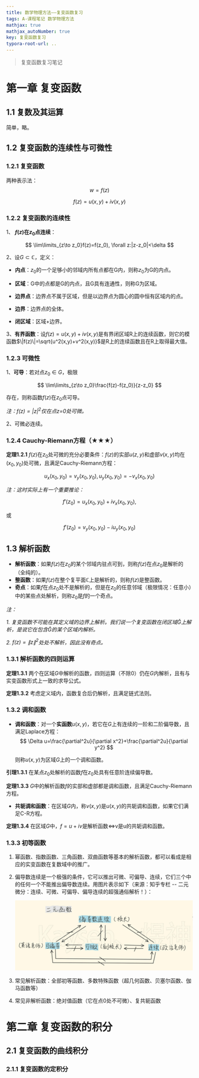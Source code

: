 ```yaml
---
title: 数学物理方法——复变函数复习
tags: A-课程笔记 数学物理方法
mathjax: true
mathjax_autoNumber: true
key: 复变函数复习
typora-root-url: ..
---
```


> 复变函数复习笔记

<!--more-->

# 第一章  复变函数

## 1.1  复数及其运算

简单，略。

## 1.2  复变函数的连续性与可微性

### 1.2.1  复变函数

两种表示法：
$$
w=f(z)
$$

$$
f(z)=u(x,y)+iv(x,y)
$$

### 1.2.2  复变函数的连续性

1、 **$f(z)$在$z_0$点连续**： 

$$
\lim\limits_{z\to z_0}f(z)=f(z_0), \forall z:|z-z_0|<\delta
$$

2、设$G\subset \mathbb{C}$，定义：

- **内点**：$z_0$的一个足够小的邻域内所有点都在G内，则称$z_0$为G的内点。

- **区域**：G中的点都是G的内点，且G具有连通性，则称G为区域。

- **边界点**：边界点不属于区域，但是以边界点为圆心的圆中恒有区域内的点。

- **边界**：边界点的全体。

- **闭区域**：区域+边界。

3、**有界函数**：设$f(z)=u(x,y)+iv(x,y)$是有界闭区域R上的连续函数，则它的模函数$\|f(z)\|=\sqrt{u^2(x,y)+v^2(x,y)}$是R上的连续函数且在R上取得最大值。

###  1.2.3  可微性

1、**可导**：若对点$z_0\in G$，极限

$$
\lim\limits_{z\to z_0}\frac{f(z)-f(z_0)}{z-z_0}
$$

存在，则称函数$f(z)$在$z_0$点可导。

*注：$f(z)=|z|^2$仅在点z=0处可微。*

2、可微必连续。

### 1.2.4  Cauchy-Riemann方程（★★★）

**定理1.2.1**	$f(z)$在$z_0$处可微的充分必要条件：$f(z)$的实部$u(z,y)$和虚部$v(x,y)$均在$(x_0,y_0)$处可微，且满足Cauchy-Riemann方程：

$$
u_x(x_0,y_0)=v_y(x_0,y_0),		u_y(x_0,y_0)=-v_x(x_0,y_0)
$$

*注：这时实际上有一个重要推论：*

$$
f'(z_0)=u_x(x_0,y_0)+iv_x(x_0,y_0),
$$

或

$$
f'(z_0)=v_y(x_0,y_0)-iu_y(x_0,y_0)
$$

## 1.3  解析函数

- **解析函数**：如果$f(z)$在$z_0$的某个邻域内驻点可到，则称$f(z)$在点$z_0$是解析的（全纯的）。
- **整函数**：如果$f(z)$在整个复平面$\mathbb{C}$上是解析的，则称$f(z)$是整函数。
- **奇点**：如果$f$在点$z_0$处不是解析的，但是在$z_0$的任意邻域（极限情况：任意小）中的某些点处解析，则称$z_0$是$f$的一个奇点。

*注：*

*1. 复变函数不可能在其定义域的边界上解析。我们说一个复变函数在闭区域$\bar G$上解析，是说它在包含$\bar G$的某个区域内解析。*

*2. $f(z)=\|z\|^2$处处不解析，因此没有奇点。*

### 1.3.1  解析函数的四则运算

**定理1.3.1**	两个在区域$G$中解析的函数，四则运算（不除0）仍在$G$内解析，且有与实变函数形式上一致的求导公式。

**定理1.3.2**	考虑定义域内，函数复合后仍解析，且满足链式法则。

### 1.3.2  调和函数

- **调和函数**：对一个**实函数**$u(x,y)$，若它在$G$上有连续的一阶和二阶偏导数，且满足Laplace方程：
  $$
  \Delta u=\frac{\partial^2u}{\partial x^2}+\frac{\partial^2u}{\partial y^2}
  $$
  
  则称$u(x,y)$为区域$G$上的一个调和函数。

**引理1.3.1**    在某点$z_0$处解析的函数$f$在$z_0$处具有任意阶连续偏导数。

**定理1.3.3**	$G$中的解析函数$f$的实部和虚部都是调和函数，且满足Cauchy-Riemann方程。

- **共轭调和函数**：在区域$G$内，称$v(x,y)$是$u(x,y)$的共轭调和函数，如果它们满足C-R方程。

**定理1.3.4**	在区域$G$中，$f=u+iv$是解析函数$\Leftrightarrow$v是u的共轭调和函数。

###  1.3.3 初等函数

1. 幂函数、指数函数、三角函数、双曲函数等基本的解析函数，都可以看成是相应的实变函数在复数域中的推广。

2. 偏导数连续是一个极强的条件，它可以推出可微、可偏导、连续，它们三个中的任何一个不能推出偏导数连续。用图片表示如下（来源：知乎专栏 -- 二元微分：连续、可微、可偏导、偏导连续的超强通俗解析！）：

   ![二元函数偏导、连续、可微](/assets/images/数学物理方法——复变函数复习/二元函数偏导、连续、可微.png)

3. 常见解析函数：全部初等函数、多数特殊函数（超几何函数、贝塞尔函数、伽马函数等）

4. 常见非解析函数：绝对值函数（它在点0处不可微）、复共轭函数

# 第二章  复变函数的积分

## 2.1  复变函数的曲线积分

### 2.1.1  复变函数的定积分




